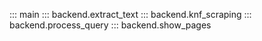::: main
::: backend.extract_text
::: backend.knf_scraping
::: backend.process_query
::: backend.show_pages